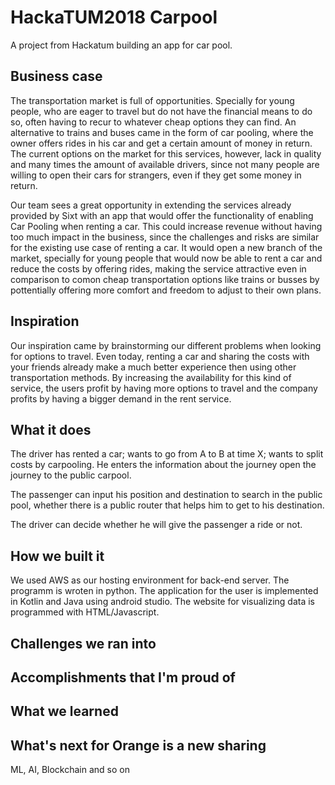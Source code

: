 # HackaTUM2018 Carpool

A project from Hackatum building an app for car pool.

## Business case

The transportation market is full of opportunities. Specially for young people, who are eager to travel but do not have the financial means to do so, often having to recur to whatever cheap options they can find. An alternative to trains and buses came in the form of car pooling, where the owner offers rides in his car and get a certain amount of money in return. The current options on the market for this services, however, lack in quality and many times the amount of available drivers, since not many people are willing to open their cars for strangers, even if they get some money in return. 

Our team sees a great opportunity in extending the services already provided by Sixt with an app that would offer the functionality of enabling Car Pooling when renting a car. This could increase revenue without having too much impact in the business, since the challenges and risks are similar for the existing use case of renting a car. It would open a new branch of the market, specially for young people that would now be able to rent a car and reduce the costs by offering rides, making the service attractive even in comparison to comon cheap transportation options like trains or busses by pottentially offering more comfort and freedom to adjust to their own plans.

## Inspiration

Our inspiration came by brainstorming our different problems when looking for options to travel. Even today, renting a car and sharing the costs with your friends already make a much better experience then using other transportation methods. By increasing the availability for this kind of service, the users profit by having more options to travel and the company profits by having a bigger demand in the rent service.

## What it does

The driver has rented a car; wants to go from A to B at time X; wants to split costs by carpooling. He enters the information about the journey open the journey to the public carpool.

The passenger can input his position and destination to search in the public pool, whether there is a public router that helps him to get to his destination.  

The driver can decide whether he will give the passenger a ride or not.

## How we built it
We used AWS as our hosting environment for back-end server. The programm is wroten in python. The application for the user is implemented in Kotlin and Java using android studio. The website for visualizing data is programmed with HTML/Javascript.

## Challenges we ran into

## Accomplishments that I'm proud of

## What we learned

## What's next for Orange is a new sharing
 ML, AI, Blockchain and so on
